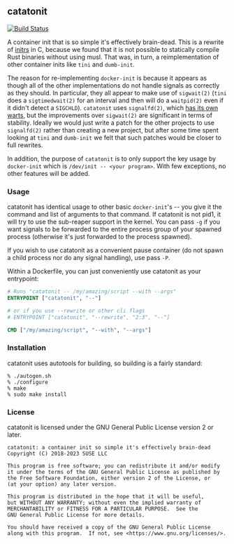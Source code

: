 ## catatonit ##

[![Build Status](https://github.com/openSUSE/catatonit/actions/workflows/ci.yml/badge.svg)](https://github.com/openSUSE/catatonit/actions/workflows/ci.yml)

A container init that is so simple it's effectively brain-dead. This is a
rewrite of [initrs][initrs] in C, because we found that it is not possible to
statically compile Rust binaries without using musl. That was, in turn, a
reimplementation of other container inits like `tini` and `dumb-init`.

The reason for re-implementing `docker-init` is because it appears as though
all of the other implementations do not handle signals as correctly as they
should. In particular, they all appear to make use of `sigwait(2)` (`tini` does
a `sigtimedwait(2)` for an interval and then will do a `waitpid(2)` even if it
didn't detect a `SIGCHLD`). `catatonit` uses `signalfd(2)`, which [has its own
warts][signalfd-broken], but the improvements over `sigwait(2)` are significant
in terms of stability. Ideally we would just write a patch for the other
projects to use `signalfd(2)` rather than creating a new project, but after
some time spent looking at `tini` and `dumb-init` we felt that such patches
would be closer to full rewrites.

In addition, the purpose of `catatonit` is to only support the key usage by
`docker-init` which is `/dev/init -- <your program>`. With few exceptions, no
other features will be added.

[initrs]: https://github.com/cyphar/initrs
[signalfd-broken]: https://ldpreload.com/blog/signalfd-is-useless

### Usage ###

catatonit has identical usage to other basic `docker-init`'s -- you give it the
command and list of arguments to that command. If catatonit is not pid1, it
will try to use the sub-reaper support in the kernel. You can pass `-g` if you
want signals to be forwarded to the entire process group of your spawned
process (otherwise it's just forwarded to the process spawned).

If you wish to use catatonit as a convenient pause container (do not spawn a
child process nor do any signal handling), use pass `-P`.

Within a Dockerfile, you can just conveniently use catatonit as your
entrypoint:

```dockerfile
# Runs "catatonit -- /my/amazing/script --with --args"
ENTRYPOINT ["catatonit", "--"]

# or if you use --rewrite or other cli flags
# ENTRYPOINT ["catatonit", "--rewrite", "2:3", "--"]

CMD ["/my/amazing/script", "--with", "--args"]
```

### Installation ###

catatonit uses autotools for building, so building is a fairly standard:

```
% ./autogen.sh
% ./configure
% make
% sudo make install
```

### License ###

catatonit is licensed under the GNU General Public License version 2 or later.

```
catatonit: a container init so simple it's effectively brain-dead
Copyright (C) 2018-2023 SUSE LLC

This program is free software; you can redistribute it and/or modify
it under the terms of the GNU General Public License as published by
the Free Software Foundation, either version 2 of the License, or
(at your option) any later version.

This program is distributed in the hope that it will be useful,
but WITHOUT ANY WARRANTY; without even the implied warranty of
MERCHANTABILITY or FITNESS FOR A PARTICULAR PURPOSE.  See the
GNU General Public License for more details.

You should have received a copy of the GNU General Public License
along with this program.  If not, see <https://www.gnu.org/licenses/>.
```
